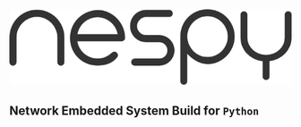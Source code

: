 ![nespy-logo](https://github.com/darkostack/nespy/blob/master/assets/nespy_logo.png)
---

## Network Embedded System Build for `Python`

